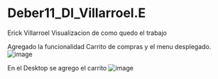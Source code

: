 # Deber11_DI_Villarroel.E

Erick Villarroel
Visualizacion de como quedo el trabajo

Agregado la funcionalidad Carrito de compras y el menu desplegado.
![image](https://github.com/ErickVillarroel1722/Deber11_DI_Villarroel.E/assets/117743333/352540cb-3c34-4f82-aa44-85df5a5df9f6)

En el Desktop se agrego el carrito
![image](https://github.com/ErickVillarroel1722/Deber11_DI_Villarroel.E/assets/117743333/890b94d0-e588-465e-ac6b-bd14baa36516)

